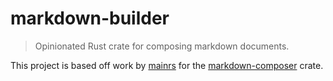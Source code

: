 # markdown-builder

> Opinionated Rust crate for composing markdown documents.

This project is based off work by [mainrs](https://github.com/mainrs) for the [markdown-composer](https://github.com/mainrs/markdown-composer-rs) crate.
